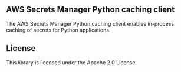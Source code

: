 ## AWS Secrets Manager Python caching client

The AWS Secrets Manager Python caching client enables in-process caching of secrets for Python applications.

## License

This library is licensed under the Apache 2.0 License. 
